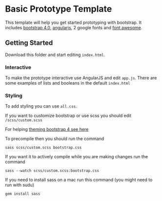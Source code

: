 # Basic Prototype Template
This template will help you get started prototyping with bootstrap. It includes [bootstrap 4.0](https://getbootstrap.com/), [angularjs](https://angularjs.org/), 2 google fonts and [font awesome](https://fontawesome.com/icons).

## Getting Started
Download this folder and start editing `index.html`.

### Interactive
To make the prototype interactive use AngularJS and edit `app.js`. There are some examples of lists and booleans in the default `index.html`

### Styling
To add styling you can use `all.css`.

If you want to customize bootstrap or use scss you should edit `/scss/custom.scss`

For helping [theming bootstrap 4 see here](https://getbootstrap.com/docs/4.0/getting-started/theming/)

To precompile then you should run the command
```
sass scss/custom.scss bootstrap.css
```

If you want it to actively compile while you are making changes run the command
```
sass --watch scss/custom.scss:bootstrap.css
```

If you need to install sass on a mac run this command (you might need to run with sudu)
```
gem install sass
```

